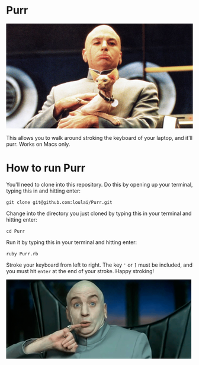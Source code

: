 Purr
====

![Dr evil knows whats up](drevil.png)

This allows you to walk around stroking the keyboard of your laptop, and it'll purr. 
Works on Macs only.

How to run Purr
====
You'll need to clone into this repository. Do this by opening up your terminal, typing this in and hitting enter:
```
git clone git@github.com:loulai/Purr.git 
```

Change into the directory you just cloned by typing this in your terminal and hitting enter:
```
cd Purr
```

Run it by typing this in your terminal and hitting enter:
```
ruby Purr.rb
```

Stroke your keyboard from left to right. The key `'` or `]` must be included, and you must hit `enter` at the end of your stroke. Happy stroking!

![teehee!](pinky.gif)